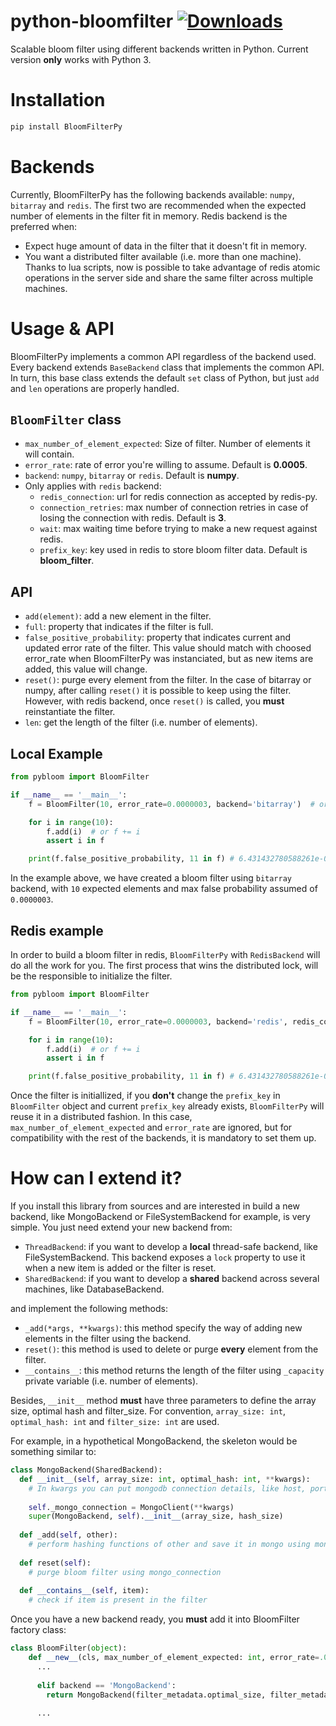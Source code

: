 # python-bloomfilter [![Downloads](https://pepy.tech/badge/bloomfilterpy)](https://pepy.tech/project/bloomfilterpy)
Scalable bloom filter using different backends written in Python. Current version **only** works with Python 3.

# Installation
```bash
pip install BloomFilterPy
```
# Backends

Currently, BloomFilterPy has the following backends available: `numpy`, `bitarray` and `redis`. The first two are recommended when the expected number of elements in the filter fit in memory. Redis backend is the preferred when:

- Expect huge amount of data in the filter that it doesn't fit in memory.
- You want a distributed filter available (i.e. more than one machine). Thanks to lua scripts, now is possible to take advantage of redis atomic operations in the server side and share the same filter across multiple machines. 

# Usage & API

BloomFilterPy implements a common API regardless of the backend used. Every backend extends `BaseBackend` class that implements the common API. In turn, this base class extends the default `set` class of Python, but just `add` and `len` operations are properly handled.

## `BloomFilter` class

- `max_number_of_element_expected`: Size of filter. Number of elements it will contain.
- `error_rate`: rate of error you're willing to assume. Default is **0.0005**.
- `backend`: `numpy`, `bitarray` or `redis`. Default is **numpy**.
- Only applies with `redis` backend:
  - `redis_connection`: url for redis connection as accepted by redis-py.
  - `connection_retries`: max number of connection retries in case of losing the connection with redis. Default is **3**.
  - `wait`: max waiting time before trying to make a new request against redis. 
  - `prefix_key`: key used in redis to store bloom filter data. Default is **bloom_filter**.

## API

- `add(element)`: add a new element in the filter.
- `full`: property that indicates if the filter is full.
- `false_positive_probability`: property that indicates current and updated error rate of the filter. This value should match with choosed error_rate when BloomFilterPy was instanciated, but as new items are added, this value will change.
- `reset()`: purge every element from the filter. In the case of bitarray or numpy, after calling `reset()` it is possible to keep  using the filter. However, with redis backend, once `reset()` is called, you **must** reinstantiate the filter.
- `len`: get the length of the filter (i.e. number of elements).

## Local Example

```python
from pybloom import BloomFilter

if __name__ == '__main__':
    f = BloomFilter(10, error_rate=0.0000003, backend='bitarray')  # or backend='numpy'

    for i in range(10):
        f.add(i)  # or f += i
        assert i in f

    print(f.false_positive_probability, 11 in f) # 6.431432780588261e-07 False
```

In the example above, we have created a bloom filter using `bitarray` backend, with `10` expected elements and max false probability assumed of `0.0000003`.

## Redis example
In order to build a bloom filter in redis, `BloomFilterPy` with `RedisBackend` will do all the work for you. The first process that wins the distributed lock, will be the responsible to initialize the filter. 
```python
from pybloom import BloomFilter

if __name__ == '__main__':
    f = BloomFilter(10, error_rate=0.0000003, backend='redis', redis_connection='redis://localhost:6379/0')

    for i in range(10):
        f.add(i)  # or f += i
        assert i in f

    print(f.false_positive_probability, 11 in f) # 6.431432780588261e-07 False
```
Once the filter is initiallized, if you **don't** change the `prefix_key` in `BloomFilter` object and current `prefix_key` already exists, `BloomFilterPy` will reuse it in a distributed fashion. In this case, `max_number_of_element_expected` and `error_rate` are ignored, but for compatibility with the rest of the backends, it is mandatory to set them up.

# How can I extend it?

If you install this library from sources and are interested in build a new backend, like MongoBackend or FileSystemBackend for example, is very simple. You just need extend your new backend from:

- `ThreadBackend`: if you want to develop a **local** thread-safe backend, like FileSystemBackend. This backend exposes a `lock` property to use it when a new item is added or the filter is reset.
- `SharedBackend`: if you want to develop a **shared** backend across several machines, like DatabaseBackend.

and implement the following methods:

- `_add(*args, **kwargs)`: this method specify the way of adding new elements in the filter using the backend.
- `reset()`: this method is used to delete or purge **every** element from the filter.
- `__contains__`: this method returns the length of the filter using `_capacity` private variable (i.e. number of elements).

Besides, `__init__` method **must** have three parameters to define the array size, optimal hash and filter_size. For convention, `array_size: int`, `optimal_hash: int` and `filter_size: int` are used.

For example, in a hypothetical MongoBackend, the skeleton would be something similar to:

```python
class MongoBackend(SharedBackend):
  def __init__(self, array_size: int, optimal_hash: int, **kwargs):
    # In kwargs you can put mongodb connection details, like host, port and so on.
    
    self._mongo_connection = MongoClient(**kwargs)
    super(MongoBackend, self).__init__(array_size, hash_size)
   
  def _add(self, other):
    # perform hashing functions of other and save it in mongo using mongo_connection
   
  def reset(self):
    # purge bloom filter using mongo_connection
   
  def __contains__(self, item):
    # check if item is present in the filter
```

Once you have a new backend ready, you **must** add it into BloomFilter factory class:

```python
class BloomFilter(object):
    def __new__(cls, max_number_of_element_expected: int, error_rate=.0005, backend='numpy', **kwargs):
      ...
      
      elif backend == 'MongoBackend':
        return MongoBackend(filter_metadata.optimal_size, filter_metadata.optimal_hash, max_number_of_element_expected, **kwargs)
      
      ...
```
